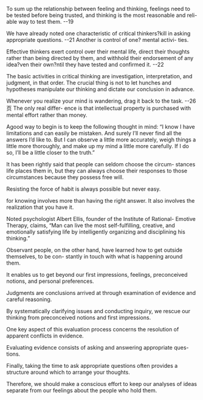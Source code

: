 To sum up the relationship between feeling and thinking, feelings need to be
tested before being trusted, and thinking is the most reasonable and reli-
able way to test them.					--19

We have already noted one characteristic of critical thinkers?kill in
asking appropriate questions.			--21
Another is control of one? mental activi-
ties.

Effective thinkers exert control over their mental life, direct
their thoughts rather than being directed by them, and withhold their
endorsement of any idea?ven their own?ntil they have tested and
confirmed it.							--22

The basic activities in critical thinking are investigation, interpretation,
and judgment, in that order. 
The crucial thing is not to let hunches and hypotheses manipulate
our thinking and dictate our conclusion in advance.

Whenever you realize
your mind is wandering, drag it back to the task.   --26页
The only real differ-
ence is that intellectual property is purchased with mental effort rather than money. 

Agood way to begin is to keep the following thought
in mind: “I know I have limitations and can easily be mistaken. And surely
I’ll never find all the answers I’d like to. But I can observe a little more
accurately, weigh things a little more thoroughly, and make up my mind a
little more carefully. If I do so, I’ll be a little closer to the truth.”

It has been rightly said that people can seldom choose the circum-
stances life places them in, but they can always choose their responses to
those circumstances because they possess free will. 

Resisting the force of habit is always possible but never easy.

for knowing involves more than having the right answer. 
It also involves the realization that you have it.

Noted psychologist Albert Ellis, founder of the Institute of Rational-
Emotive Therapy, claims, “Man can live the most self-fulfilling, creative,
and emotionally satisfying life by intelligently organizing and disciplining
his thinking.”

Observant people,
on the other hand, have learned how to get outside themselves, to be con-
stantly in touch with what is happening around them.

It enables us to get beyond
our first impressions, feelings, preconceived notions, and personal
preferences.

Judgments are conclusions arrived at through examination of evidence
and careful reasoning. 

By systematically clarifying issues and conducting inquiry, we rescue our
thinking from preconceived notions and first impressions.

One key aspect of this evaluation process concerns the resolution
of apparent conflicts in evidence. 

Evaluating evidence consists of asking and answering appropriate ques-
tions.

Finally, taking the time to ask appropriate questions often provides a structure around
which to arrange your thoughts.

Therefore, we should make a conscious effort to keep our analyses
of ideas separate from our feelings about the people who hold
them.
